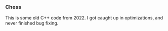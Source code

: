 ### Chess

This is some old C++ code from 2022. I got caught up in optimizations, and never finished bug fixing.